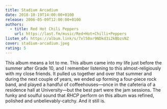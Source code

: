 ```yaml
---
title: Stadium Arcadium
date: 2018-10-19T14:00:00+0100
release: 2006-05-09T12:00:00+0100
authors:
  - title: Red Hot Chili Peppers
    url: https://last.fm/music/Red+Hot+Chilli+Peppers
listen_of: https://album.link/s/7xl50xr9NDkd3i2kBbzsNZ
cover: stadium-arcadium.jpeg
rating: 5
---
```


This album means a lot to me. This album came into my life just before the summer after Grade 10, and I remember listening to this almost-religiously with my close friends. It pulled us together and over that summer and during the next couple of years, we ended up forming a four-piece rock band, and played a handful of coffeehouses—once in the cafeteria of a residence hall at University—but the best part were the jam sessions. The funky and soulful sound that *RHCP* perform on this album was refined, polished and unbelievably-catchy. And it still is.
